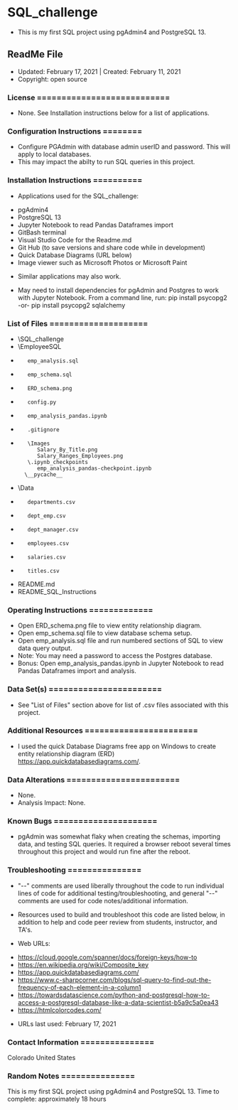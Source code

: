 # SQL_challenge
* This is my first SQL project using pgAdmin4 and PostgreSQL 13.

## ReadMe File
* Updated: February 17, 2021 | Created: February 11, 2021
* Copyright: open source

### License ===========================
* None. See Installation instructions below for a list of applications.


### Configuration Instructions ========
* Configure PGAdmin with database admin userID and password. This will apply to local databases.
* This may impact the abilty to run SQL queries in this project.


### Installation Instructions ==========
* Applications used for the SQL_challenge:
- pgAdmin4
- PostgreSQL 13
- Jupyter Notebook to read Pandas Dataframes import
- GitBash terminal
- Visual Studio Code for the Readme.md
- Git Hub (to save versions and share code while in development)
- Quick Database Diagrams (URL below)
- Image viewer such as Microsoft Photos or Microsoft Paint

* Similar applications may also work.

* May need to install dependencies for pgAdmin and Postgres to work with Jupyter Notebook. From a command line, run: pip install psycopg2 -or- pip install psycopg2 sqlalchemy


### List of Files ====================
* \SQL_challenge
*    \EmployeeSQL
-        emp_analysis.sql
-        emp_schema.sql
-        ERD_schema.png
-        config.py
-        emp_analysis_pandas.ipynb
-        .gitignore
-        \Images
            Salary_By_Title.png
            Salary_Ranges_Employees.png
         \.ipynb_checkpoints
            emp_analysis_pandas-checkpoint.ipynb   
        \__pycache__
*    \Data
-        departments.csv
-        dept_emp.csv
-        dept_manager.csv
-        employees.csv
-        salaries.csv
-        titles.csv
*    README.md
*    README_SQL_Instructions


### Operating Instructions =============
* Open ERD_schema.png file to view entity relationship diagram.
* Open emp_schema.sql file to view database schema setup.
* Open emp_analysis.sql file and run numbered sections of SQL to view data query output.
* Note: You may need a password to access the Postgres database.
* Bonus: Open emp_analysis_pandas.ipynb in Jupyter Notebook to read Pandas Dataframes import and analysis.

### Data Set(s) =======================
* See "List of Files" section above for list of .csv files associated with this project.


### Additional Resources =======================
* I used the quick Database Diagrams free app on Windows to create entity relationship diagram (ERD)
https://app.quickdatabasediagrams.com/.


###  Data Alterations =======================
* None.
* Analysis Impact: None.


###  Known Bugs =====================
* pgAdmin was somewhat flaky when creating the schemas, importing data, and testing SQL queries. It required a browser reboot several times throughout this project and would run fine after the reboot.


### Troubleshooting ===============
* "--" comments are used liberally throughout the code to run individual lines of code for additional testing/troubleshooting, and general "--" comments are used for code notes/additional information.

* Resources used to build and troubleshoot this code are listed below, in addition to help and code peer review from students, instructor, and TA's.


* Web URLs:
- https://cloud.google.com/spanner/docs/foreign-keys/how-to
- https://en.wikipedia.org/wiki/Composite_key
- https://app.quickdatabasediagrams.com/
- https://www.c-sharpcorner.com/blogs/sql-query-to-find-out-the-frequency-of-each-element-in-a-column1
- https://towardsdatascience.com/python-and-postgresql-how-to-access-a-postgresql-database-like-a-data-scientist-b5a9c5a0ea43
- https://htmlcolorcodes.com/

* URLs last used: February 17, 2021


###  Contact Information ===============
Colorado   United States


### Random Notes ===============
This is my first SQL project using pgAdmin4 and PostgreSQL 13.
Time to complete: approximately 18 hours
